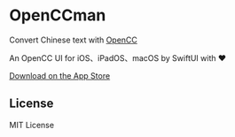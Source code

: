 # OpenCCman

Convert Chinese text with [OpenCC](https://github.com/BYVoid/OpenCC)

An OpenCC UI for iOS、iPadOS、macOS by SwiftUI with ❤️

[Download on the App Store](https://apps.apple.com/app/id6474449401)

## License

MIT License